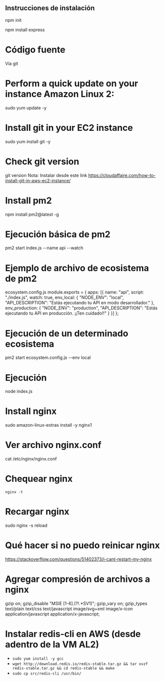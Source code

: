 ## Instrucciones de instalación

npm init

npm install express

# Código fuente
Vía git 


# Perform a quick update on your instance Amazon Linux 2:
sudo yum update -y
 
# Install git in your EC2 instance
sudo yum install git -y
 
# Check git version
git version
Nota: Instalar desde este link https://cloudaffaire.com/how-to-install-git-in-aws-ec2-instance/


# Install pm2
npm install pm2@latest -g

# Ejecución básica de pm2
pm2 start index.js --name api --watch

# Ejemplo de archivo de ecosistema de pm2
ecosystem.config.js
module.exports = {
  apps: [{
    name: "api",
    script: "./index.js",
    watch: true,
    env_local: {
      "NODE_ENV": "local",
      "API_DESCRIPTION": "Estás ejecutando tu API en modo desarrollador."
    },
    env_production: {
      "NODE_ENV": "production",
    "API_DESCRIPTION": "Estás ejecutando tu API en producción. ¡¡Ten cuidado!!"
    }
  }]
};

# Ejecución de un determinado ecosistema

pm2 start ecosystem.config.js --env local

# Ejecución

node index.js

# Install nginx
sudo amazon-linux-extras install -y nginx1

# Ver archivo nginx.conf
cat /etc/nginx/nginx.conf

# Chequear nginx
```nginx -t```

# Recargar nginx
sudo nginx -s reload
# Qué hacer si no puedo reinicar nginx
https://stackoverflow.com/questions/51402373/i-cant-restart-my-nginx

# Agregar compresión de archivos a nginx
gzip on;
gzip_disable "MSIE [1-6]\.(?!.*SV1)";
gzip_vary on;
gzip_types text/plain text/css text/javascript image/svg+xml image/x-icon application/javascript application/x-javascript;


# Instalar redis-cli en AWS (desde adentro de la VM AL2)

- `sudo yum install -y gcc`
- `wget http://download.redis.io/redis-stable.tar.gz && tar xvzf redis-stable.tar.gz && cd redis-stable && make`
- `sudo cp src/redis-cli /usr/bin/`